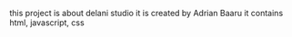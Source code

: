 this project is about delani studio
it is created by Adrian Baaru 
it contains html, javascript, css
